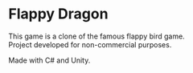 # Flappy Dragon

This game is a clone of the famous flappy bird game.  
Project developed for non-commercial purposes.  

Made with C# and Unity.
